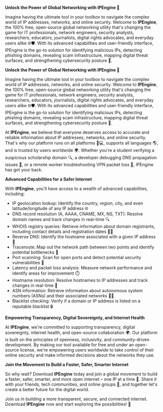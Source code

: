 **Unlock the Power of Global Networking with IPEngine 🚀**

Imagine having the ultimate tool in your toolbox to navigate the complex world of IP addresses, networks, and online security. Welcome to **IPEngine**, the 100% free, open-source global networking utility that's changing the game for IT professionals, network engineers, security analysts, researchers, educators, journalists, digital rights advocates, and everyday users alike 🌐🛡️. With its advanced capabilities and user-friendly interface, IPEngine is the go-to solution for identifying malicious IPs, detecting phishing domains, revealing scam infrastructure, mapping digital threat surfaces, and strengthening cybersecurity posture 🔐.

**Unlock the Power of Global Networking with IPEngine 🚀**

Imagine having the ultimate tool in your toolbox to navigate the complex world of IP addresses, networks, and online security. Welcome to **IPEngine**, the 100% free, open-source global networking utility that's changing the game for IT professionals, network engineers, security analysts, researchers, educators, journalists, digital rights advocates, and everyday users alike 🌐🛡️. With its advanced capabilities and user-friendly interface, IPEngine is the go-to solution for identifying malicious IPs, detecting phishing domains, revealing scam infrastructure, mapping digital threat surfaces, and strengthening cybersecurity posture 🔐.

At **IPEngine**, we believe that everyone deserves access to accurate and reliable information about IP addresses, networks, and online security. That's why our platform runs on all platforms 📱💻, supports all languages 🌎, and is trusted by users worldwide 🌍. Whether you're a student verifying a suspicious scholarship domain 🔍, a developer debugging DNS propagation issues 🚀, or a remote worker troubleshooting VPN packet loss 📡, IPEngine has got your back.

**Advanced Capabilities for a Safer Internet**

With **IPEngine**, you'll have access to a wealth of advanced capabilities, including:

*   IP geolocation lookup: Identify the country, region, city, and even latitude/longitude of any IP address 🌐
*   DNS record resolution (A, AAAA, CNAME, MX, NS, TXT): Resolve domain names and track changes in real-time 🔍
*   WHOIS registry queries: Retrieve information about domain registrants, including contact details and registration dates 👮‍♂️
*   Reverse DNS: Identify the hostname associated with a given IP address 📡
*   Traceroute: Map out the network path between two points and identify potential bottlenecks 🔴
*   Port scanning: Scan for open ports and detect potential security vulnerabilities 🚨
*   Latency and packet loss analysis: Measure network performance and identify areas for improvement ⏱️
*   Hostname resolution: Resolve hostnames to IP addresses and track changes in real-time 📡
*   ASN information: Retrieve information about autonomous system numbers (ASNs) and their associated networks 👨‍🔧
*   Blacklist checking: Verify if a domain or IP address is listed on a reputable blacklist 🔒

**Empowering Transparency, Digital Sovereignty, and Internet Health**

At **IPEngine**, we're committed to supporting transparency, digital sovereignty, internet health, and open-source collaboration 🌍. Our platform is built on the principles of openness, inclusivity, and community-driven development. By making our tool available for free and under an open-source license, we're empowering users worldwide to take control of their online security and make informed decisions about the networks they use.

**Join the Movement to Build a Faster, Safer, Smarter Internet**

So why wait? Download **IPEngine** today and join a global movement to build a faster, safer, smarter, and more open internet – one IP at a time 🔩. Share it with your friends, tech communities, and online groups 🤝, and together let's create a better future for the digital world.

Join us in building a more transparent, secure, and connected internet. Download **IPEngine** now and start exploring the possibilities! 🚀